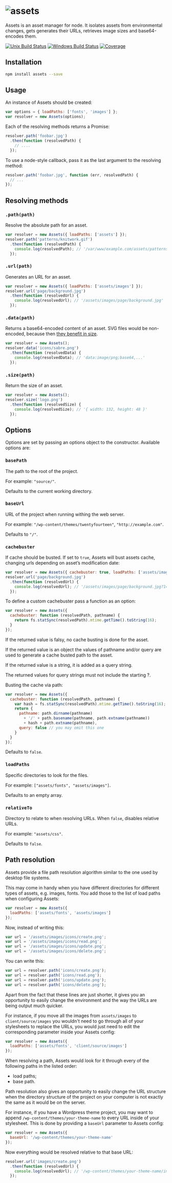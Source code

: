 # ![assets](https://rawgit.com/assetsjs/assets/develop/media/assets.svg)

Assets is an asset manager for node. It isolates assets from environmental changes, gets generates their URLs, retrieves image sizes and base64-encodes them.

[![Unix Build Status][travis-badge]][travis] [![Windows Build Status][appveyor-badge]][appveyor] [![Coverage][coveralls-badge]][coveralls]

[appveyor]:        https://ci.appveyor.com/project/borodean/assets-xjoqs
[appveyor-badge]:  https://img.shields.io/appveyor/ci/borodean/assets-xjoqs.svg?label=windows
[coveralls]:       https://coveralls.io/github/assetsjs/assets
[coveralls-badge]: https://img.shields.io/coveralls/assetsjs/assets.svg
[travis]:          https://travis-ci.org/assetsjs/assets
[travis-badge]:    https://img.shields.io/travis/assetsjs/assets.svg?label=unix

## Installation

```bash
npm install assets --save
```

## Usage

An instance of Assets should be created:

```js
var options = { loadPaths: ['fonts', 'images'] };
var resolver = new Assets(options);
```

Each of the resolving methods returns a Promise:

```js
resolver.path('foobar.jpg')
  .then(function (resolvedPath) {
    // ....
  });
```

To use a node-style callback, pass it as the last argument to the resolving method:

```js
resolver.path('foobar.jpg', function (err, resolvedPath) {
  // ...
});
```

## Resolving methods

### `.path(path)`
Resolve the absolute path for an asset.

```js
var resolver = new Assets({ loadPaths: ['assets'] });
resolver.path('patterns/knitwork.gif')
  .then(function (resolvedPath) {
    console.log(resolvedPath); // '/var/www/example.com/assets/patterns/knitwork.gif'
  });
```

### `.url(path)`
Generates an URL for an asset.

```js
var resolver = new Assets({ loadPaths: ['assets/images'] });
resolver.url('page/background.jpg')
  .then(function (resolvedUrl) {
    console.log(resolvedUrl); // '/assets/images/page/background.jpg'
  });
```

### `.data(path)`
Returns a base64-encoded content of an asset. SVG files would be non-encoded, because then [they benefit in size](http://css-tricks.com/probably-dont-base64-svg/).

```js
var resolver = new Assets();
resolver.data('icons/sabre.png')
  .then(function (resolvedData) {
    console.log(resolvedData); // 'data:image/png;base64,...'
  });
```

### `.size(path)`
Return the size of an asset.

```js
var resolver = new Assets();
resolver.size('logo.png')
  .then(function (resolvedSize) {
    console.log(resolvedSize); // '{ width: 132, height: 48 }'
  });
```

Options
-------

Options are set by passing an options object to the constructor. Available options are:

### `basePath`
The path to the root of the project.

For example: `"source/"`.

Defaults to the current working directory.

### `baseUrl`
URL of the project when running withing the web server.

For example: `"/wp-content/themes/twentyfourteen"`, `"http://example.com"`.

Defaults to `"/"`.

### `cachebuster`
If cache should be busted. If set to `true`, Assets will bust assets cache, changing urls depending on asset’s modification date:

```js
var resolver = new Assets({ cachebuster: true, loadPaths: ['assets/images'] });
resolver.url('page/background.jpg')
  .then(function (resolvedUrl) {
    console.log(resolvedUrl); // '/assets/images/page/background.jpg?14a931c501f'
  });
```

To define a custom cachebuster pass a function as an option:

```js
var resolver = new Assets({
  cachebuster: function (resolvedPath, pathname) {
    return fs.statSync(resolvedPath).mtime.getTime().toString(16);
  }
});
```

If the returned value is falsy, no cache busting is done for the asset.

If the returned value is an object the values of pathname and/or query are used to generate a cache busted path to the asset.

If the returned value is a string, it is added as a query string.

The returned values for query strings must not include the starting ?.

Busting the cache via path:

```js
var resolver = new Assets({
  cachebuster: function (resolvedPath, pathname) {
    var hash = fs.statSync(resolvedPath).mtime.getTime().toString(16);
    return {
      pathname: path.dirname(pathname)
        + '/' + path.basename(pathname, path.extname(pathname))
        + hash + path.extname(pathname),
      query: false // you may omit this one
    }
  }
});
```

Defaults to `false`.

### `loadPaths`
Specific directories to look for the files.

For example: `["assets/fonts", "assets/images"]`.

Defaults to an empty array.

### `relativeTo`
Directory to relate to when resolving URLs. When `false`, disables relative URLs.

For example: `"assets/css"`.

Defaults to `false`.

Path resolution
---------------

Assets provide a file path resolution algorithm similar to the one used by desktop file systems.

This may come in handy when you have different directories for different types of assets, e.g. images, fonts. You add those to the list of load paths when configuring Assets:

```js
var resolver = new Assets({
  loadPaths: ['assets/fonts', 'assets/images']
});
```

Now, instead of writing this:

```js
var url = '/assets/images/icons/create.png';
var url = '/assets/images/icons/read.png';
var url = '/assets/images/icons/update.png';
var url = '/assets/images/icons/delete.png';
```

You can write this:

```js
var url = resolver.path('icons/create.png');
var url = resolver.path('icons/read.png');
var url = resolver.path('icons/update.png');
var url = resolver.path('icons/delete.png');
```

Apart from the fact that these lines are just shorter, it gives you an opportunity to easily change the environment and the way the URLs are being output much quicker.

For instance, if you move all the images from `assets/images` to `client/source/images` you wouldn't need to go through all of your stylesheets to replace the URLs, you would just need to edit the corresponding parameter inside your Assets config:

```js
var resolver = new Assets({
  loadPaths: ['assets/fonts', 'client/source/images']
});
```

When resolving a path, Assets would look for it through every of the following paths in the listed order:

* load paths;
* base path.

Path resolution also gives an opportunity to easily change the URL structure when the directory structure of the project on your computer is not exactly the same as it would be on the server.

For instance, if you have a Wordpress theme project, you may want to append `/wp-content/themes/your-theme-name` to every URL inside of your stylesheet. This is done by providing a `baseUrl` parameter to Assets config:

```js
var resolver = new Assets({
  baseUrl: '/wp-content/themes/your-theme-name'
});
```

Now everything would be resolved relative to that base URL:

```js
resolver.url('images/create.png')
  .then(function (resolvedUrl) {
    console.log(resolvedUrl); // '/wp-content/themes/your-theme-name/images/create.png'
  });
```
